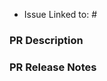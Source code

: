 <!--- ✔Atom Community PR Bugs --->
<!--- Thanks for creating this bug fix PR. Please do the following: --->
<!--- Link an issue --->
<!--- Reproduce the problem in Atom Community Safe Mode - https://flight-manual.atom.io/hacking-atom/sections/debugging/#using-safe-mode --->
<!--- Have read original Atom's debugging guide: https://flight-manual.atom.io/hacking-atom/sections/debugging --->
<!--- Checked for any duplicates: https://github.com/atom-community/atom/issues --->
- Issue Linked to: #
### PR Description
<!--- Include as much information as you can. If you don't have enough information to have here, this PR may be closed at the maintainer's discretion. --->

### PR Release Notes
<!--- As stated in the PR Description, include as much information as you can. If you don't do much, this will be closed at the maintainer's direction. --->
<!--- If this is not applicable to your PR, you can add words "Not applicable" or "N/A". --->
